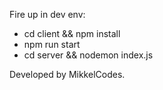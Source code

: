 Fire up in dev env:

- cd client && npm install
- npm run start
- cd server && nodemon index.js

Developed by MikkelCodes.
